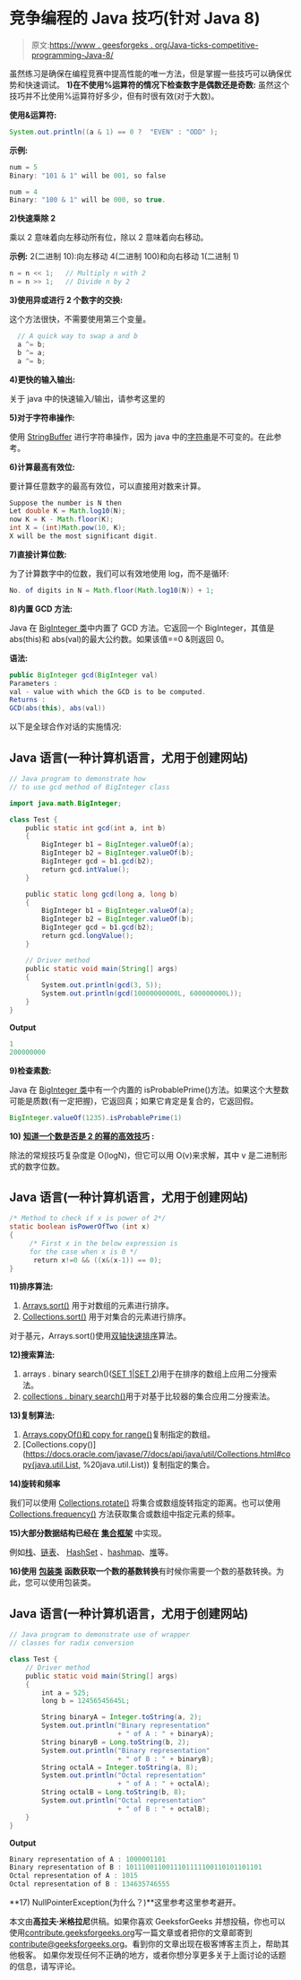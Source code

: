 # 竞争编程的 Java 技巧(针对 Java 8)

> 原文:[https://www . geesforgeks . org/Java-ticks-competitive-programming-Java-8/](https://www.geeksforgeeks.org/java-tricks-competitive-programming-java-8/)

虽然练习是确保在编程竞赛中提高性能的唯一方法，但是掌握一些技巧可以确保优势和快速调试。
**1)在不使用%运算符的情况下检查数字是偶数还是奇数:**
虽然这个技巧并不比使用%运算符好多少，但有时很有效(对于大数)。

**使用&运算符:**

```java
System.out.println((a & 1) == 0 ?  "EVEN" : "ODD" );
```

**示例:**

```java
num = 5 
Binary: "101 & 1" will be 001, so false 

num = 4 
Binary: "100 & 1" will be 000, so true.
```

**2)快速乘除 2**

乘以 2 意味着向左移动所有位，除以 2 意味着向右移动。

**示例:** 2(二进制 10):向左移动 4(二进制 100)和向右移动 1(二进制 1)

```java
n = n << 1;   // Multiply n with 2
n = n >> 1;   // Divide n by 2
```

**3)使用异或进行 2 个数字的交换:**

这个方法很快，不需要使用第三个变量。

```java
  // A quick way to swap a and b
  a ^= b;
  b ^= a;
  a ^= b; 
```

**4)更快的输入输出:**

关于 java 中的快速输入/输出，请参考这里的

**5)对于字符串操作:**

使用 [StringBuffer](https://www.geeksforgeeks.org/stringbuffer-class-in-java/) 进行字符串操作，因为 java 中的[字符串](https://www.geeksforgeeks.org/g-fact-27-string-vs-stringbuilder-vs-stringbuffer/)是不可变的。在此参考。

**6)计算最高有效位:**

要计算任意数字的最高有效位，可以直接用对数来计算。

```java
Suppose the number is N then 
Let double K = Math.log10(N);
now K = K - Math.floor(K);
int X = (int)Math.pow(10, K);
X will be the most significant digit. 
```

**7)直接计算位数:**

为了计算数字中的位数，我们可以有效地使用 log，而不是循环:

```java
No. of digits in N = Math.floor(Math.log10(N)) + 1;
```

**8)内置 GCD 方法:**

Java 在 [BigInteger 类](https://www.geeksforgeeks.org/biginteger-class-in-java/)中内置了 GCD 方法。它返回一个 BigInteger，其值是 abs(this)和 abs(val)的最大公约数。如果该值==0 &则返回 0。

**语法:**

```java
public BigInteger gcd(BigInteger val)
Parameters :
val - value with which the GCD is to be computed.
Returns :
GCD(abs(this), abs(val))
```

以下是全球合作对话的实施情况:

## Java 语言(一种计算机语言，尤用于创建网站)

```java
// Java program to demonstrate how
// to use gcd method of BigInteger class

import java.math.BigInteger;

class Test {
    public static int gcd(int a, int b)
    {
        BigInteger b1 = BigInteger.valueOf(a);
        BigInteger b2 = BigInteger.valueOf(b);
        BigInteger gcd = b1.gcd(b2);
        return gcd.intValue();
    }

    public static long gcd(long a, long b)
    {
        BigInteger b1 = BigInteger.valueOf(a);
        BigInteger b2 = BigInteger.valueOf(b);
        BigInteger gcd = b1.gcd(b2);
        return gcd.longValue();
    }

    // Driver method
    public static void main(String[] args)
    {
        System.out.println(gcd(3, 5));
        System.out.println(gcd(10000000000L, 600000000L));
    }
}
```

**Output**

```java
1
200000000

```

**9)检查素数:**

Java 在 [BigInteger 类](https://www.geeksforgeeks.org/biginteger-class-in-java/)中有一个内置的 isProbablePrime()方法。如果这个大整数可能是质数(有一定把握)，它返回真；如果它肯定是复合的，它返回假。

```java
BigInteger.valueOf(1235).isProbablePrime(1) 
```

**10)** [**知道一个数是否是 2 的幂的高效技巧**](https://www.geeksforgeeks.org/program-to-find-whether-a-no-is-power-of-two/) **:**

除法的常规技巧复杂度是 O(logN)，但它可以用 O(v)来求解，其中 v 是二进制形式的数字位数。

## Java 语言(一种计算机语言，尤用于创建网站)

```java
/* Method to check if x is power of 2*/
static boolean isPowerOfTwo (int x)
{
     /* First x in the below expression is
     for the case when x is 0 */
      return x!=0 && ((x&(x-1)) == 0);   
}
```

**11)排序算法:**

1.  [Arrays.sort()](https://www.geeksforgeeks.org/arrays-sort-in-java-with-examples/) 用于对数组的元素进行排序。
2.  [Collections.sort()](https://www.geeksforgeeks.org/collections-sort-java-examples/) 用于对集合的元素进行排序。

对于基元，Arrays.sort()使用[双轴快速排序](https://www.geeksforgeeks.org/3-way-quicksort-dutch-national-flag/)算法。

**12)搜索算法:**

1.  arrays . binary search()([SET 1](https://www.geeksforgeeks.org/arrays-binarysearch-java-examples-set-1/)|[SET 2](https://www.geeksforgeeks.org/arrays-binarysearch-in-java-with-examples-set-2-search-in-subarray/))用于在排序的数组上应用二分搜索法。
2.  [collections . binary search()](https://www.geeksforgeeks.org/collections-binarysearch-java-examples/)用于对基于比较器的集合应用二分搜索法。

**13)复制算法:**

1.  [Arrays.copyOf()和 copy for range()](http://contribute.geeksforgeeks.org/wp-admin/post.php?post=188444&action=edit)复制指定的数组。
2.  [Collections.copy()](https://docs.oracle.com/javase/7/docs/api/java/util/Collections.html#copy(java.util.List, %20java.util.List)) 复制指定的集合。

**14)旋转和频率**

我们可以使用 [Collections.rotate()](https://www.geeksforgeeks.org/java-util-collections-rotate-method-java-examples/) 将集合或数组旋转指定的距离。也可以使用 [Collections.frequency()](https://www.geeksforgeeks.org/java-util-collections-frequency-java-examples/) 方法获取集合或数组中指定元素的频率。

**15)大部分数据结构已经在** [**集合框架**](https://www.geeksforgeeks.org/collections-in-java-2/) 中实现。

例如[栈](https://www.geeksforgeeks.org/stack-class-in-java/)、[链表](https://www.geeksforgeeks.org/linked-list-in-java/)、 [HashSet](https://www.geeksforgeeks.org/hashset-in-java/) 、[hashmap](https://www.geeksforgeeks.org/java-util-hashmap-in-java/)、[堆](https://www.geeksforgeeks.org/priority-queue-class-in-java-2/)等。

**16)使用** [**包装类**](https://www.geeksforgeeks.org/wrapper-classes-java/) **函数获取一个数的基数转换**有时候你需要一个数的基数转换。为此，您可以使用包装类。

## Java 语言(一种计算机语言，尤用于创建网站)

```java
// Java program to demonstrate use of wrapper
// classes for radix conversion

class Test {
    // Driver method
    public static void main(String[] args)
    {
        int a = 525;
        long b = 12456545645L;

        String binaryA = Integer.toString(a, 2);
        System.out.println("Binary representation"
                           + " of A : " + binaryA);
        String binaryB = Long.toString(b, 2);
        System.out.println("Binary representation"
                           + " of B : " + binaryB);
        String octalA = Integer.toString(a, 8);
        System.out.println("Octal representation"
                           + " of A : " + octalA);
        String octalB = Long.toString(b, 8);
        System.out.println("Octal representation"
                           + " of B : " + octalB);
    }
}
```

**Output**

```java
Binary representation of A : 1000001101
Binary representation of B : 1011100110011101111100110101101101
Octal representation of A : 1015
Octal representation of B : 134635746555

```

**17) NullPointerException(为什么？)**这里参考这里参考避开。

本文由**高拉夫·米格拉尼**供稿。如果你喜欢 GeeksforGeeks 并想投稿，你也可以使用[contribute.geeksforgeeks.org](http://contribute.geeksforgeeks.org)写一篇文章或者把你的文章邮寄到 contribute@geeksforgeeks.org。看到你的文章出现在极客博客主页上，帮助其他极客。
如果你发现任何不正确的地方，或者你想分享更多关于上面讨论的话题的信息，请写评论。